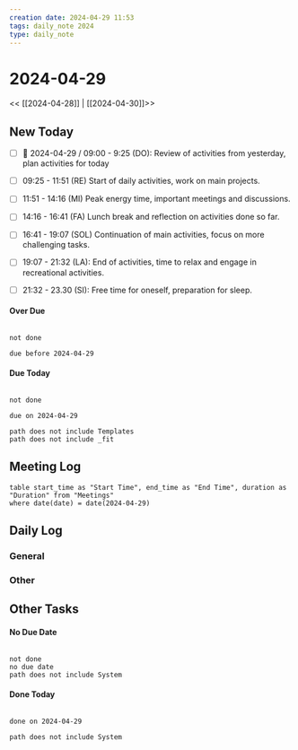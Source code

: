 ```yaml
---
creation date: 2024-04-29 11:53
tags: daily_note 2024
type: daily_note
---
```

# 2024-04-29
<< [[2024-04-28]] | [[2024-04-30]]>>

## New Today
 - [ ] 📅 2024-04-29 / 09:00 - 9:25 (DO): Review of activities from yesterday, plan activities for today
 - [ ] 09:25 - 11:51 (RE)  Start of daily activities, work on main projects.
 - [ ] 11:51 - 14:16 (MI) Peak energy time, important meetings and discussions.
 - [ ] 14:16 - 16:41 (FA) Lunch break and reflection on activities done so far.
 - [ ] 16:41 - 19:07 (SOL) Continuation of main activities, focus on more challenging tasks.
 - [ ] 19:07 - 21:32 (LA): End of activities, time to relax and engage in recreational activities.
 - [ ] 21:32 - 23.30 (SI): Free time for oneself, preparation for sleep.
 

#### Over Due
```tasks

not done

due before 2024-04-29

```

#### Due Today
```tasks

not done

due on 2024-04-29

path does not include Templates
path does not include _fit
```





## Meeting Log

```dataview
table start_time as "Start Time", end_time as "End Time", duration as "Duration" from "Meetings"
where date(date) = date(2024-04-29)
```
## Daily Log

### General



### Other




## Other Tasks

#### No Due Date
```tasks

not done
no due date
path does not include System

```

#### Done Today

```tasks

done on 2024-04-29

path does not include System

```
